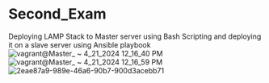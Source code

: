 # Second_Exam
Deploying LAMP Stack to Master server using Bash Scripting and deploying it on a slave server using Ansible playbook 
![vagrant@Master_ ~ 4_21_2024 12_16_40 PM](https://github.com/Julius36/Second_Exam/assets/104561933/606155d0-04c9-4e65-8ae9-8eed633f6e48)
![vagrant@Master_ ~ 4_21_2024 12_16_59 PM](https://github.com/Julius36/Second_Exam/assets/104561933/09654dfa-4762-4aab-b5a2-f9dbcebf5e51)
![2eae87a9-989e-46a6-90b7-900d3acebb71](https://github.com/Julius36/Second_Exam/assets/104561933/49d79349-7b33-4eaf-89c0-ce0fb2b4a418)

